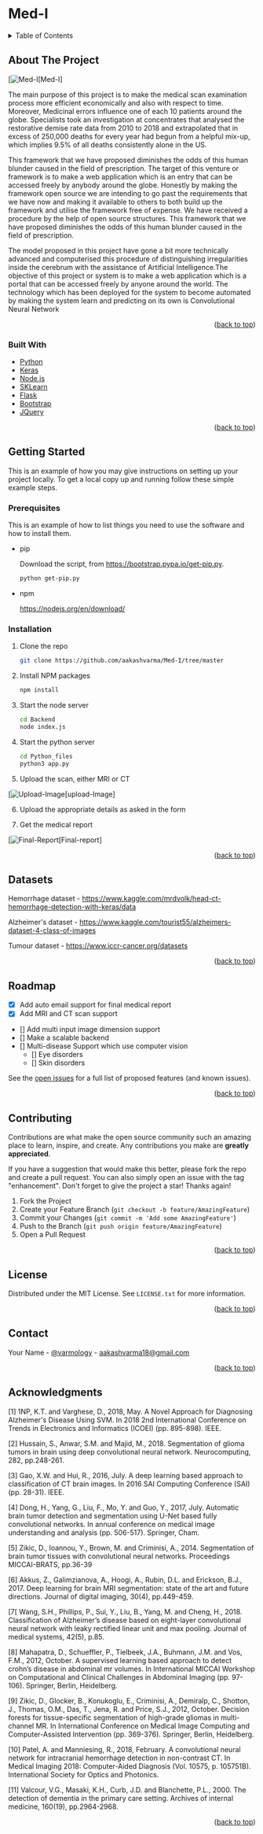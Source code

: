 # Med-I

<div id="top"></div>
<!--
*** Thanks for checking out Med-I. Med-I stands for medical Eye. 
*** If you have a suggestion that would make this better, 
*** please fork the repo and create a pull request
*** or simply open an issue with the tag "enhancement".
*** Don't forget to give the project a star!
*** Thanks again! Now go create something AMAZING! :D
-->


<!-- TABLE OF CONTENTS -->
<details>
  <summary>Table of Contents</summary>
  <ol>
    <li>
      <a href="#about-the-project">About The Project</a>
      <ul>
        <li><a href="#built-with">Built With</a></li>
      </ul>
    </li>
    <li>
      <a href="#getting-started">Getting Started</a>
      <ul>
        <li><a href="#prerequisites">Prerequisites</a></li>
        <li><a href="#installation">Installation</a></li>
      </ul>
    </li>
    <li><a href="#usage">Usage</a></li>
    <li><a href="#roadmap">Roadmap</a></li>
    <li><a href="#contributing">Contributing</a></li>
    <li><a href="#license">License</a></li>
    <li><a href="#contact">Contact</a></li>
    <li><a href="#acknowledgments">Acknowledgments</a></li>
  </ol>
</details>



<!-- ABOUT THE PROJECT -->
## About The Project

[![Med-I[Med-I]](https://i.imgur.com/QdUs5UC.png)


The main purpose of this project is to make the medical scan examination process more efficient economically and also with respect to time. Moreover, Medicinal errors influence one of each 10 patients around the globe. Specialists took an investigation at concentrates that analysed the restorative demise rate data from 2010 to 2018 and extrapolated that in excess of 250,000 deaths for every year had begun from a helpful mix-up, which implies 9.5% of all deaths consistently alone in the US. 

This framework that we have proposed diminishes the odds of this human blunder caused in the field of prescription. The target of this venture or framework is to make a web application which is an entry that can be accessed freely by anybody around the globe. Honestly by making the framework open source we are intending to go past the requirements that we have now and making it available to others to both build up the framework and utilise the framework free of expense. We have received a procedure by the help of open source structures. This framework that we have proposed diminishes the odds of this human blunder caused in the field of prescription. 

The model proposed in this project have gone a bit more technically advanced and computerised this procedure of distinguishing irregularities inside the cerebrum with the assistance of Artificial Intelligence.The objective of this project or system is to make a web application which is a portal that can be accessed freely by anyone around the world. The technology which has been deployed for the system to become automated by making the system learn and predicting on its own is Convolutional Neural Network

<p align="right">(<a href="#top">back to top</a>)</p>



### Built With

* [Python](https://www.python.org/)
* [Keras](https://keras.io/)
* [Node.js](https://nodejs.org/en/)
* [SKLearn](https://scikit-learn.org/stable/)
* [Flask](https://flask.palletsprojects.com/en/2.0.x/)
* [Bootstrap](https://getbootstrap.com)
* [JQuery](https://jquery.com)

<p align="right">(<a href="#top">back to top</a>)</p>



<!-- GETTING STARTED -->
## Getting Started

This is an example of how you may give instructions on setting up your project locally.
To get a local copy up and running follow these simple example steps.

### Prerequisites

This is an example of how to list things you need to use the software and how to install them.
* pip

  Download the script, from https://bootstrap.pypa.io/get-pip.py.
  ```sh
  python get-pip.py
  ```
* npm

  https://nodejs.org/en/download/

### Installation

1. Clone the repo

   ```sh
   git clone https://github.com/aakashvarma/Med-I/tree/master
   ```
2. Install NPM packages

   ```sh
   npm install
   ```
3. Start the node server

   ```sh
   cd Backend
   node index.js
   ```
4. Start the python server

   ```sh
   cd Python_files
   python3 app.py
   ```
5. Upload the scan, either MRI or CT

[![Upload-Image[upload-Image]](https://i.imgur.com/7DOXtzT.png)

6. Upload the appropriate details as asked in the form

7. Get the medical report

[![Final-Report[Final-report]](https://i.imgur.com/41KsUR9.png)

<p align="right">(<a href="#top">back to top</a>)</p>



<!-- USAGE EXAMPLES -->
## Datasets

Hemorrhage dataset - https://www.kaggle.com/mrdvolk/head-ct-hemorrhage-detection-with-keras/data

Alzheimer's dataset - https://www.kaggle.com/tourist55/alzheimers-dataset-4-class-of-images

Tumour dataset - https://www.iccr-cancer.org/datasets


<p align="right">(<a href="#top">back to top</a>)</p>



<!-- ROADMAP -->
## Roadmap

- [x] Add auto email support for final medical report
- [x] Add MRI and CT scan support
- [] Add multi input image dimension support
- [] Make a scalable backend
- [] Multi-disease Support which use computer vision
    - [] Eye disorders
    - [] Skin disorders

See the [open issues](https://github.com/aakashvarma/Med-I/issues) for a full list of proposed features (and known issues).

<p align="right">(<a href="#top">back to top</a>)</p>



<!-- CONTRIBUTING -->
## Contributing

Contributions are what make the open source community such an amazing place to learn, inspire, and create. Any contributions you make are **greatly appreciated**.

If you have a suggestion that would make this better, please fork the repo and create a pull request. You can also simply open an issue with the tag "enhancement".
Don't forget to give the project a star! Thanks again!

1. Fork the Project
2. Create your Feature Branch (`git checkout -b feature/AmazingFeature`)
3. Commit your Changes (`git commit -m 'Add some AmazingFeature'`)
4. Push to the Branch (`git push origin feature/AmazingFeature`)
5. Open a Pull Request

<p align="right">(<a href="#top">back to top</a>)</p>



<!-- LICENSE -->
## License

Distributed under the MIT License. See `LICENSE.txt` for more information.

<p align="right">(<a href="#top">back to top</a>)</p>



<!-- CONTACT -->
## Contact

Your Name - [@varmology](https://twitter.com/varmology) - aakashvarma18@gmail.com

<p align="right">(<a href="#top">back to top</a>)</p>



<!-- ACKNOWLEDGMENTS -->
## Acknowledgments


[1]	1NP, K.T. and Varghese, D., 2018, May. A Novel Approach for Diagnosing Alzheimer's Disease Using SVM. In 2018 2nd International Conference on Trends in Electronics and Informatics (ICOEI) (pp. 895-898). IEEE.

[2]	Hussain, S., Anwar, S.M. and Majid, M., 2018. Segmentation of glioma tumors in brain using deep convolutional neural network. Neurocomputing, 282, pp.248-261.

[3]	Gao, X.W. and Hui, R., 2016, July. A deep learning based approach to classification of CT brain images. In 2016 SAI Computing Conference (SAI) (pp. 28-31). IEEE.

[4]	Dong, H., Yang, G., Liu, F., Mo, Y. and Guo, Y., 2017, July. Automatic brain tumor detection and segmentation using U-Net based fully convolutional networks. In annual conference on medical image understanding and analysis (pp. 506-517). Springer, Cham.

[5]	Zikic, D., Ioannou, Y., Brown, M. and Criminisi, A., 2014. Segmentation of brain tumor tissues with convolutional neural networks. Proceedings MICCAI-BRATS, pp.36-39

[6]	Akkus, Z., Galimzianova, A., Hoogi, A., Rubin, D.L. and Erickson, B.J., 2017. Deep learning for brain MRI segmentation: state of the art and future directions. Journal of digital imaging, 30(4), pp.449-459.

[7[	Wang, S.H., Phillips, P., Sui, Y., Liu, B., Yang, M. and Cheng, H., 2018. Classification of Alzheimer’s disease based on eight-layer convolutional neural network with leaky rectified linear unit and max pooling. Journal of medical systems, 42(5), p.85.

[8]	Mahapatra, D., Schueffler, P., Tielbeek, J.A., Buhmann, J.M. and Vos, F.M., 2012, October. A supervised learning based approach to detect crohn’s disease in abdominal mr volumes. In International MICCAI Workshop on Computational and Clinical Challenges in Abdominal Imaging (pp. 97-106). Springer, Berlin, Heidelberg.

[9]	Zikic, D., Glocker, B., Konukoglu, E., Criminisi, A., Demiralp, C., Shotton, J., Thomas, O.M., Das, T., Jena, R. and Price, S.J., 2012, October. Decision forests for tissue-specific segmentation of high-grade gliomas in multi-channel MR. In International Conference on Medical Image Computing and Computer-Assisted Intervention (pp. 369-376). Springer, Berlin, Heidelberg.

[10]	Patel, A. and Manniesing, R., 2018, February. A convolutional neural network for intracranial hemorrhage detection in non-contrast CT. In Medical Imaging 2018: Computer-Aided Diagnosis (Vol. 10575, p. 105751B). International Society for Optics and Photonics.

[11]	Valcour, V.G., Masaki, K.H., Curb, J.D. and Blanchette, P.L., 2000. The  detection of dementia in the primary care setting. Archives of internal medicine, 160(19), pp.2964-2968.

<p align="right">(<a href="#top">back to top</a>)</p>


